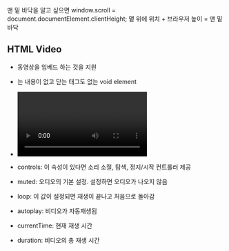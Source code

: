 맨 밑 바닥을 알고 싶으면
window.scroll = document.documentElement.clientHeight;
맽 위에 위치 + 브라우저 높이 = 맨 밑 바닥

## HTML Video

- 동영상을 임베드 하는 것을 지원
- <source> 는 내용이 없고 닫는 태그도 없는 void element
- <video> 는 내용이 없는 태그이지만 닫는 태그가 있음

- controls: 이 속성이 있다면 소리 소절, 탐색, 정지/시작 컨트롤러 제공
- muted: 오디오의 기본 설정. 설정하면 오디오가 나오지 않음
- loop: 이 값이 설정되면 재생이 끝나고 처음으로 돌아감
- autoplay: 비디오가 자동재생됨

- currentTime: 현재 재생 시간
- duration: 비디오의 총 재생 시간
